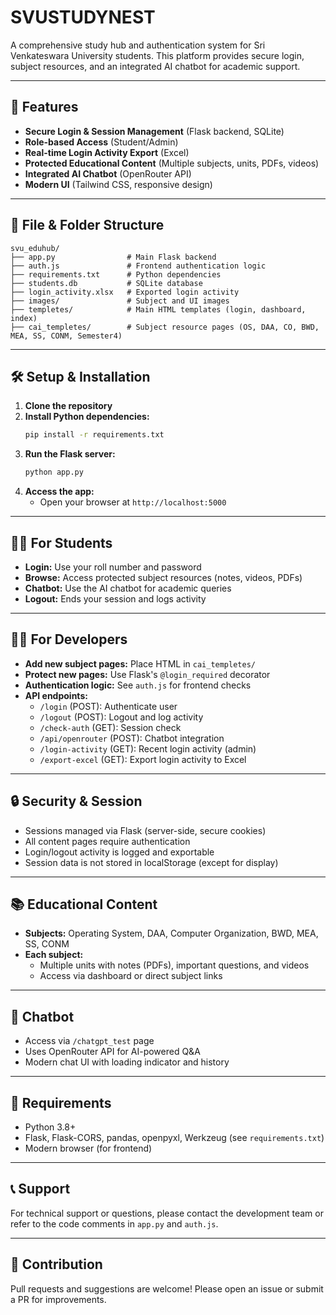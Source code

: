 # SVUSTUDYNEST

A comprehensive study hub and authentication system for Sri Venkateswara University students. This platform provides secure login, subject resources, and an integrated AI chatbot for academic support.

---

## 🚀 Features

- **Secure Login & Session Management** (Flask backend, SQLite)
- **Role-based Access** (Student/Admin)
- **Real-time Login Activity Export** (Excel)
- **Protected Educational Content** (Multiple subjects, units, PDFs, videos)
- **Integrated AI Chatbot** (OpenRouter API)
- **Modern UI** (Tailwind CSS, responsive design)

---

## 📁 File & Folder Structure

```
svu_eduhub/
├── app.py                # Main Flask backend
├── auth.js               # Frontend authentication logic
├── requirements.txt      # Python dependencies
├── students.db           # SQLite database
├── login_activity.xlsx   # Exported login activity
├── images/               # Subject and UI images
├── templetes/            # Main HTML templates (login, dashboard, index)
├── cai_templetes/        # Subject resource pages (OS, DAA, CO, BWD, MEA, SS, CONM, Semester4)
```

---

## 🛠️ Setup & Installation

1. **Clone the repository**
2. **Install Python dependencies:**
   ```bash
   pip install -r requirements.txt
   ```
3. **Run the Flask server:**
   ```bash
   python app.py
   ```
4. **Access the app:**
   - Open your browser at `http://localhost:5000`

---

## 👩‍🎓 For Students

- **Login:** Use your roll number and password
- **Browse:** Access protected subject resources (notes, videos, PDFs)
- **Chatbot:** Use the AI chatbot for academic queries
- **Logout:** Ends your session and logs activity

---

## 👨‍💻 For Developers

- **Add new subject pages:** Place HTML in `cai_templetes/`
- **Protect new pages:** Use Flask's `@login_required` decorator
- **Authentication logic:** See `auth.js` for frontend checks
- **API endpoints:**
  - `/login` (POST): Authenticate user
  - `/logout` (POST): Logout and log activity
  - `/check-auth` (GET): Session check
  - `/api/openrouter` (POST): Chatbot integration
  - `/login-activity` (GET): Recent login activity (admin)
  - `/export-excel` (GET): Export login activity to Excel

---

## 🔒 Security & Session

- Sessions managed via Flask (server-side, secure cookies)
- All content pages require authentication
- Login/logout activity is logged and exportable
- Session data is not stored in localStorage (except for display)

---

## 📚 Educational Content

- **Subjects:** Operating System, DAA, Computer Organization, BWD, MEA, SS, CONM
- **Each subject:**
  - Multiple units with notes (PDFs), important questions, and videos
  - Access via dashboard or direct subject links

---

## 🤖 Chatbot

- Access via `/chatgpt_test` page
- Uses OpenRouter API for AI-powered Q&A
- Modern chat UI with loading indicator and history

---

## 📝 Requirements

- Python 3.8+
- Flask, Flask-CORS, pandas, openpyxl, Werkzeug (see `requirements.txt`)
- Modern browser (for frontend)

---

## 📞 Support

For technical support or questions, please contact the development team or refer to the code comments in `app.py` and `auth.js`.

---

## 📢 Contribution

Pull requests and suggestions are welcome! Please open an issue or submit a PR for improvements. 
